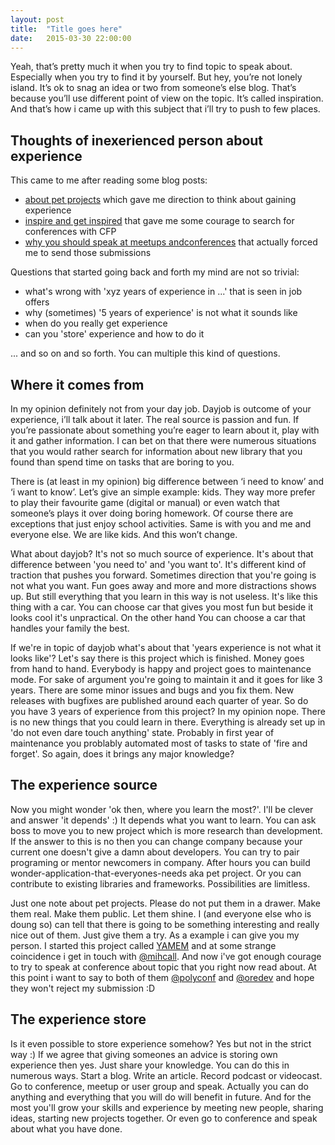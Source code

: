 ```yaml
---
layout: post
title:  "Title goes here"
date:   2015-03-30 22:00:00
---
```


Yeah, that’s pretty much it when you try to find topic to speak about. Especially when you try to find it by yourself. But hey, you’re not lonely island. It’s ok to snag an idea or two from someone’s else blog. That’s because you’ll use different point of view on the topic. It’s called inspiration. And that’s how i came up with this subject that i’ll try to push to few places.

<!-- more -->

## Thoughts of inexerienced person about experience

This came to me after reading some blog posts:

* [about pet projects][about-pet-projects] which gave me direction to think about gaining experience
* [inspire and get inspired][inspire-and-get-inspired] that gave me some courage to search for conferences with CFP
* [why you should speak at meetups andconferences][why-you-should-speak-at-meetups-andconferences] that actually forced me to send those submissions

Questions that started going back and forth my mind are not so trivial:

* what's wrong with 'xyz years of experience in ...' that is seen in job offers
* why (sometimes) '5 years of experience' is not what it sounds like
* when do you really get experience
* can you 'store' experience and how to do it

... and so on and so forth. You can multiple this kind of questions.

## Where it comes from

In my opinion definitely not from your day job. Dayjob is outcome of your experience, i’ll talk about it later. The real source is passion and fun. If you’re passionate about something you’re eager to learn about it, play with it and gather information. I can bet on that there were numerous situations that you would rather search for information about new library that you found than spend time on tasks that are boring to you.

There is (at least in my opinion) big difference between ‘i need to know’ and ‘i want to know’. Let’s give an simple example: kids. They way more prefer to play their favourite game (digital or manual) or even watch that someone’s plays it over doing boring homework. Of course there are exceptions that just enjoy school activities. Same is with you and me and everyone else. We are like kids. And this won’t change.

What about dayjob? It's not so much source of experience. It's about that difference  between 'you need to' and 'you want to'. It's different kind of traction that pushes you forward. Sometimes direction that you're going is not what you want. Fun goes away and more and more distractions shows up. But still everything that you learn in this way is not useless.  It's like this thing with a car. You can choose car that gives you most fun but beside it looks cool it's unpractical. On the other hand You can choose a car that handles your family the best.

If we're in topic of dayjob what's about that 'years experience is not what it looks like'? Let's say there is this project which is finished. Money goes from hand to hand. Everybody is happy and project goes to maintenance mode. For sake of argument you're going to maintain it and it goes for like 3 years. There are some minor issues and bugs and you fix them. New releases with bugfixes are published around each quarter of year. So do you have 3 years of experience from this project? In my opinion nope. There is no new things that you could learn in there. Everything is already set up in 'do not even dare touch anything' state. Probably in first year of maintenance you problably automated most of tasks to state of 'fire and forget'. So again, does it brings any major knowledge?

## The experience source

Now you might wonder 'ok then, where you learn the most?'. I'll be clever and answer 'it depends' :) It depends what you want to learn. You can ask boss to move you to new project which is more research than development. If the answer to this is no then you can change company because your current one doesn't give a damn about developers. You can try to pair programing or mentor newcomers in company. After hours you can build wonder-application-that-everyones-needs aka pet project. Or you can contribute to existing libraries and frameworks. Possibilities are limitless.

Just one note about pet projects. Please do not put them in a drawer. Make them real. Make them public. Let them shine. I (and everyone else who is doung so) can tell that there is going to be something interesting and really nice out of them. Just give them a try. As a example i can give you my person. I started this project called [YAMEM][yamem-github] and at some strange coincidence i get in touch with [@mihcall][mihcall-twitter]. And now i've got enough courage to try to speak at conference about topic that you right now read about. At this point i want to say to both of them [@polyconf][polyconf-twitter] and [@oredev][oredev-twitter] and hope they won't reject my submission :D

## The experience store

Is it even possible to store experience somehow? Yes but not in the strict way :) If we agree that giving someones an advice is storing own experience then yes. Just share your knowledge. You can do this in numerous ways. Start a blog. Write an article. Record podcast or videocast. Go to conference, meetup or user group and speak. Actually you can do anything and everything that you will do will benefit in future. And for the most you'll grow your skills and experience by meeting new people, sharing ideas, starting new projects together. Or even go to conference and speak about what you have done.


[about-pet-projects]:http://www.maciejaniserowicz.com/2015/03/09/o-pet-projects/
[inspire-and-get-inspired]:http://www.maciejaniserowicz.com/2015/03/23/inspiruj-i-czerp-inspiracje/
[why-you-should-speak-at-meetups-andconferences]:http://blog.mihcall.com/2015/01/18/Why-You-Should-Speak-At-Meetups-And-Conferences/
[yamem-github]:https://github.com/vircung/yamem
[mihcall-twitter]:https://twitter.com/mihcall
[oredev-twitter]:https://twitter.com/oredev
[polyconf-twitter]:https://twitter.com/polyconfhq